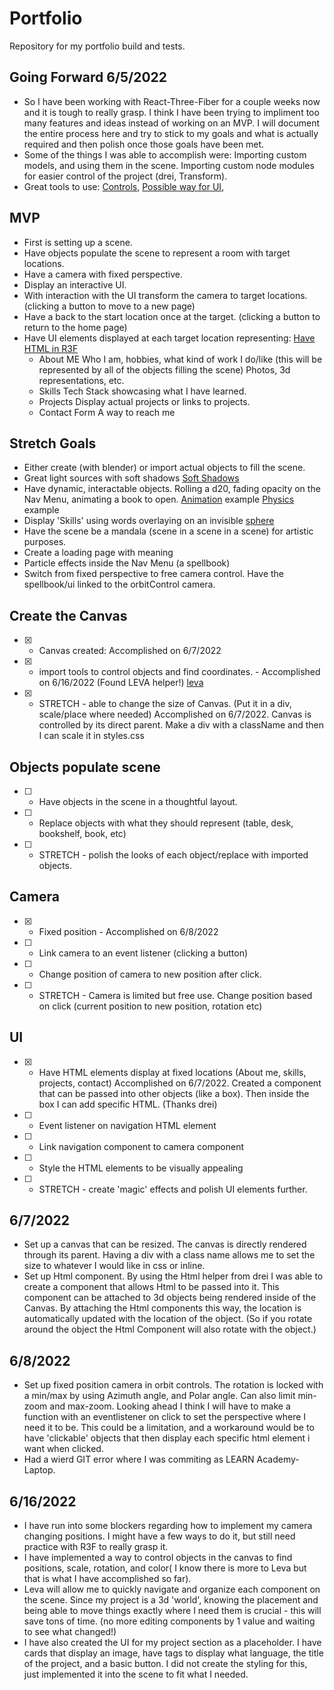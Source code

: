 # Portfolio
Repository for my portfolio build and tests.

## Going Forward 6/5/2022
- So I have been working with React-Three-Fiber for a couple weeks now and it is tough to really grasp. I think I have been trying to impliment too many features and ideas instead of working on an MVP. I will document the entire process here and try to stick to my goals and what is actually required and then polish once those goals have been met.
- Some of the things I was able to accomplish were: Importing custom models, and using them in the scene. Importing custom node modules for easier control of the project (drei, Transform).
- Great tools to use: [Controls](https://codesandbox.io/s/transformcontrols-and-makedefault-btsbj), [Possible way for UI](https://codesandbox.io/s/html-annotations-zu2wo),

## MVP
- First is setting up a scene.
- Have objects populate the scene to represent a room with target locations.
- Have a camera with fixed perspective.
- Display an interactive UI.
- With interaction with the UI transform the camera to target locations. (clicking a button to move to a new page)
- Have a back to the start location once at the target. (clicking a button to return to the home page)
- Have UI elements displayed at each target location representing: [Have HTML in R3F](https://codesandbox.io/s/html-markers-6oei7)
  - About ME
     Who I am, hobbies, what kind of work I do/like (this will be represented by all of the objects filling the scene) Photos, 3d representations, etc.
  - Skills
    Tech Stack showcasing what I have learned.
  - Projects
    Display actual projects or links to projects.
  - Contact Form
    A way to reach me

## Stretch Goals
- Either create (with blender) or import actual objects to fill the scene.
- Great light sources with soft shadows [Soft Shadows](https://codesandbox.io/s/soft-shadows-dh2jc)
- Have dynamic, interactable objects. Rolling a d20, fading opacity on the Nav Menu, animating a book to open. [Animation](https://codesandbox.io/s/floating-laptop-q23sw) example 
  [Physics](https://codesandbox.io/s/simple-physics-demo-with-debug-bounds-0k27n) example
- Display 'Skills' using words overlaying on an invisible [sphere](https://codesandbox.io/s/spherical-word-cloud-yup2o)
- Have the scene be a mandala (scene in a scene in a scene) for artistic purposes.
- Create a loading page with meaning
- Particle effects inside the Nav Menu (a spellbook)
- Switch from fixed perspective to free camera control. Have the spellbook/ui linked to the orbitControl camera.

## Create the Canvas
 - [x] - Canvas created: Accomplished on 6/7/2022
 - [x] - import tools to control objects and find coordinates. - Accomplished on 6/16/2022 (Found LEVA helper!) [leva](https://github.com/pmndrs/leva)
 - [x] - STRETCH - able to change the size of Canvas. (Put it in a div, scale/place where needed) Accomplished on 6/7/2022. Canvas is controlled by its direct parent. Make a div with a className and then I can scale it in styles.css

## Objects populate scene
 - [ ] - Have objects in the scene in a thoughtful layout.
 - [ ] - Replace objects with what they should represent (table, desk, bookshelf, book, etc)
 - [ ] - STRETCH - polish the looks of each object/replace with imported objects.

## Camera
 - [x] - Fixed position - Accomplished on 6/8/2022
 - [ ] - Link camera to an event listener (clicking a button)
 - [ ] - Change position of camera to new position after click.
 - [ ] - STRETCH - Camera is limited but free use. Change position based on click (current position to new position, rotation etc)

## UI
 - [x] - Have HTML elements display at fixed locations (About me, skills, projects, contact) Accomplished on 6/7/2022. Created a component that can be passed into other objects (like a box). Then inside the box I can add specific HTML. (Thanks drei)
 - [ ] - Event listener on navigation HTML element
 - [ ] - Link navigation component to camera component
 - [ ] - Style the HTML elements to be visually appealing
 - [ ] - STRETCH - create 'magic' effects and polish UI elements further.

 ## 6/7/2022
  - Set up a canvas that can be resized. The canvas is directly rendered through its parent. Having a div with a class name allows me to set the size to whatever I would like in css or inline.
  - Set up Html component. By using the Html helper from drei I was able to create a component that allows Html to be passed into it. This component can be attached to 3d objects being rendered inside of the Canvas. By attaching the Html components this way, the location is automatically updated with the location of the object. (So if you rotate around the object the Html Component will also rotate with the object.)

## 6/8/2022
  - Set up fixed position camera in orbit controls. The rotation is locked with a min/max by using Azimuth angle, and Polar angle. Can also limit min-zoom and max-zoom. Looking ahead I think I will have to make a function with an eventlistener on click to set the perspective where I need it to be. This could be a limitation, and a workaround would be to have 'clickable' objects that then display each specific html element i want when clicked.
  - Had a wierd GIT error where I was commiting as LEARN Academy- Laptop.

  ## 6/16/2022
  - I have run into some blockers regarding how to implement my camera changing positions. I might have a few ways to do it, but still need practice with R3F to really grasp it.
  - I have implemented a way to control objects in the canvas to find positions, scale, rotation, and color( I know there is more to Leva but that is what I have accomplished so far).
  - Leva will allow me to quickly navigate and organize each component on the scene. Since my project is a 3d 'world', knowing the placement and being able to move things exactly where I need them is crucial - this will save tons of time. (no more editing components by 1 value and waiting to see what changed!) 
  - I have also created the UI for my project section as a placeholder. I have cards that display an image, have tags to display what language, the title of the project, and a basic button. I did not create the styling for this, just implemented it into the scene to fit what I needed.